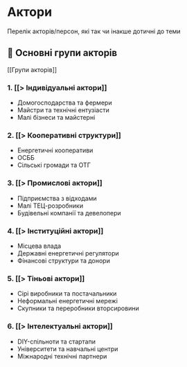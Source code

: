 # Актори

Перелік акторів/персон, які так чи інакше дотичні до теми

## 💠 Основні групи акторів

[[Групи акторів]]

### 1. [[> Індивідуальні актори]]

- Домогосподарства та фермери
- Майстри та технічні ентузіасти
- Малі бізнеси та майстерні

### 2. [[> Кооперативні структури]]

- Енергетичні кооперативи
- ОСББ
- Сільські громади та ОТГ

### 3. [[> Промислові актори]]

- Підприємства з відходами
- Малі ТЕЦ-розробники
- Будівельні компанії та девелопери

### 4. [[> Інституційні актори]]

- Місцева влада
- Державні енергетичні регулятори
- Фінансові структури та донори

### 5. [[> Тіньові актори]]

- Сірі виробники та постачальники
- Неформальні енергетичні мережі
- Скупники та переробники вторсировини

### 6. [[> Інтелектуальні актори]]

- DIY-спільноти та стартапи
- Університети та навчальні центри
- Міжнародні технічні партнери



